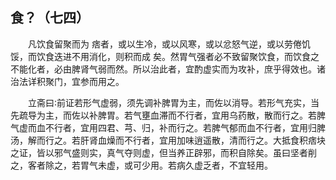 ## 食？（七四）


&emsp;&emsp;凡饮食留聚而为 痞者，或以生冷，或以风寒，或以忿怒气逆，或以劳倦饥馁，而饮食迭进不用消化，则积而成 矣。然胃气强者必不致留聚饮食，而饮食之不能化者，必由脾肾气弱而然。所以治此者，宜酌虚实而为攻补，庶乎得效也。诸治法详积聚门，宜参而用之。

&emsp;&emsp;立斋曰∶前证若形气虚弱，须先调补脾胃为主，而佐以消导。若形气充实，当先疏导为主，而佐以补脾胃。若气壅血滞而不行者，宜用乌药散，散而行之。若脾气虚而血不行者，宜用四君、芎、归，补而行之。若脾气郁而血不行者，宜用归脾汤，解而行之。若肝肾血燥而不行者，宜用加味逍遥散，清而行之。大抵食积痞块之证，皆以邪气盛则实，真气夺则虚，但当养正辟邪，而积自除矣。虽曰坚者削之，客者除之，若胃气未虚，或可少用。若病久虚乏者，不宜轻用。

